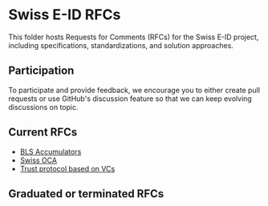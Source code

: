 # Swiss E-ID RFCs

This folder hosts Requests for Comments (RFCs) for the Swiss E-ID project, including specifications, standardizations, and solution approaches.

## Participation

To participate and provide feedback, we encourage you to either create pull requests or use GitHub's discussion feature so that we can keep evolving discussions on topic.

## Current RFCs

- [BLS Accumulators](accumulators)
- [Swiss OCA](oca)
- [Trust protocol based on VCs](trust-protocol)


## Graduated or terminated RFCs


